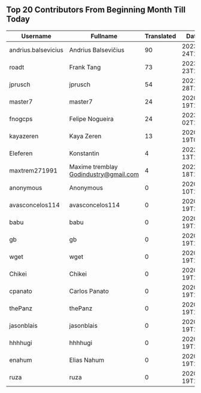 ## Top 20 Contributors From Beginning Month Till Today ##
|Username|Fullname|Translated|DateJoined|
|--------|--------|----------|----------|
|andrius.balsevicius|Andrius Balsevičius|90|2023-03-24T13:18:42.|
|roadt|Frank Tang|73|2023-03-23T13:03:55.|
|jprusch|jprusch|54|2021-06-28T12:00:18.|
|master7|master7|24|2020-06-19T18:20:39.|
|fnogcps|Felipe Nogueira|24|2023-03-02T12:48:46.|
|kayazeren|Kaya Zeren|13|2020-06-19T07:05:24Z|
|Eleferen|Konstantin|4|2022-10-13T14:04:24Z|
|maxtrem271991|Maxime tremblay Godindustry@gmail.com|4|2022-03-18T11:36:10.|
|anonymous|Anonymous|0|2020-06-10T18:34:14.|
|avasconcelos114|avasconcelos114|0|2020-06-19T18:18:27Z|
|babu|babu|0|2020-06-19T18:18:37.|
|gb|gb|0|2020-06-19T18:18:43.|
|wget|wget|0|2020-06-19T18:18:50Z|
|Chikei|Chikei|0|2020-06-19T18:18:51Z|
|cpanato|Carlos Panato|0|2020-06-19T18:18:53Z|
|thePanz|thePanz|0|2020-06-19T18:18:53Z|
|jasonblais|jasonblais|0|2020-06-19T18:18:54Z|
|hhhhugi|hhhhugi|0|2020-06-19T18:18:56.|
|enahum|Elias  Nahum|0|2020-06-19T18:18:56Z|
|ruza|ruza|0|2020-06-19T18:18:57.|
